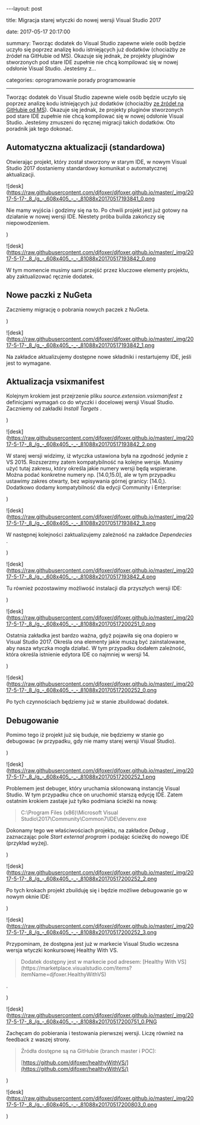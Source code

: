 ﻿---layout:     post

title:      Migracja starej wtyczki do nowej wersji Visual Studio 2017

date:       2017-05-17 20:17:00

summary:    Tworząc dodatek do Visual Studio zapewne wiele osób będzie uczyło się poprzez analizę kodu istniejących już dodatków (chociażby ze źródeł na GitHubie od MS). Okazuje się jednak, że projekty pluginów stworzonych pod stare IDE zupełnie nie chcą kompilować się w nowej odsłonie Visual Studio. Jesteśmy z...

categories: oprogramowanie porady programowanie

---




Tworząc dodatek do Visual Studio zapewne wiele osób będzie uczyło się poprzez analizę kodu istniejących już dodatków (chociażby [ze źródeł na GitHubie od MS](https://github.com/Microsoft/VSSDK-Extensibility-Samples)). Okazuje się jednak, że projekty pluginów stworzonych pod stare IDE zupełnie nie chcą kompilować się w nowej odsłonie Visual Studio. Jesteśmy zmuszeni do ręcznej migracji takich dodatków. Oto poradnik jak tego dokonać.




## Automatyczna aktualizacji (standardowa)




Otwierając projekt, który został stworzony w starym IDE, w nowym Visual Studio 2017 dostaniemy standardowy komunikat o automatycznej aktualizacji.




![desk](https://raw.githubusercontent.com/djfoxer/djfoxer.github.io/master/_img/2017-5-17-_8_/g_-_608x405_-_-_81088x20170517193841_0.png




Nie mamy wyjścia i godzimy się na to. Po chwili projekt jest już gotowy na działanie w nowej wersji IDE. Niestety próba builda zakończy się niepowodzeniem. 

)


![desk](https://raw.githubusercontent.com/djfoxer/djfoxer.github.io/master/_img/2017-5-17-_8_/g_-_608x405_-_-_81088x20170517193842_0.png




W tym momencie musimy sami przejść przez kluczowe elementy projektu, aby zaktualizować ręcznie dodatek.




## Nowe paczki z NuGeta




Zaczniemy migrację o pobrania nowych paczek z NuGeta. 

)


![desk](https://raw.githubusercontent.com/djfoxer/djfoxer.github.io/master/_img/2017-5-17-_8_/g_-_608x405_-_-_81088x20170517193842_1.png




Na zakładce aktualizujemy dostępne nowe składniki i restartujemy IDE, jeśli jest to wymagane.




## Aktualizacja vsixmanifest



Kolejnym krokiem jest przejrzenie pliku  *source.extension.vsixmanifest*  z definicjami wymagań co do wtyczki i docelowej wersji Visual Studio. Zaczniemy od zakładki  *Install Targets* .

)


![desk](https://raw.githubusercontent.com/djfoxer/djfoxer.github.io/master/_img/2017-5-17-_8_/g_-_608x405_-_-_81088x20170517193842_2.png




W starej wersji widzimy, iż wtyczka ustawiona była na zgodność jedynie z VS 2015. Rozszerzmy zatem kompatybilność na kolejne wersje. Musimy użyć tutaj zakresu, który określa jakie numery wersji będą wspierane. Można podać konkretne numery np. [14.0,15.0], ale w tym przypadku ustawimy zakres otwarty, bez wpisywania górnej granicy: [14.0,). Dodatkowo dodamy kompatybilność dla edycji Community i Enterprise:

)


![desk](https://raw.githubusercontent.com/djfoxer/djfoxer.github.io/master/_img/2017-5-17-_8_/g_-_608x405_-_-_81088x20170517193842_3.png




W następnej kolejności zaktualizujemy zależność na zakładce  *Dependecies* .

)


![desk](https://raw.githubusercontent.com/djfoxer/djfoxer.github.io/master/_img/2017-5-17-_8_/g_-_608x405_-_-_81088x20170517193842_4.png




Tu również pozostawimy możliwość instalacji dla przyszłych wersji IDE:

)


![desk](https://raw.githubusercontent.com/djfoxer/djfoxer.github.io/master/_img/2017-5-17-_8_/g_-_608x405_-_-_81088x20170517200251_0.png




Ostatnia zakładka jest bardzo ważna, gdyż pojawiła się ona dopiero w Visual Studio 2017. Określa ona elementy jakie muszą być zainstalowane, aby nasza wtyczka mogła działać. W tym przypadku dodałem zależność, która określa istnienie edytora IDE co najmniej w wersji 14.

)


![desk](https://raw.githubusercontent.com/djfoxer/djfoxer.github.io/master/_img/2017-5-17-_8_/g_-_608x405_-_-_81088x20170517200252_0.png




Po tych czynnościach będziemy już w stanie zbuildować dodatek. 





## Debugowanie



Pomimo tego iż projekt już się buduje, nie będziemy w stanie go debugowac (w przypadku, gdy nie mamy starej wersji Visual Studio).

)


![desk](https://raw.githubusercontent.com/djfoxer/djfoxer.github.io/master/_img/2017-5-17-_8_/g_-_608x405_-_-_81088x20170517200252_1.png




Problemem jest debuger, który uruchamia sklonowaną instancję Visual Studio. W tym przypadku chce on uruchomić starszą edycję IDE. Zatem ostatnim krokiem zastaje już tylko podmiana ścieżki na nową:

 <blockquote>

<p>C:\Program Files (x86)\Microsoft Visual Studio\2017\Community\Common7\IDE\devenv.exe</p>

</blockquote>

Dokonamy tego we właściwościach projektu, na zakładce  *Debug* , zaznaczając pole  *Start external program*  i podając ścieżkę do nowego IDE (przykład wyżej).

)


![desk](https://raw.githubusercontent.com/djfoxer/djfoxer.github.io/master/_img/2017-5-17-_8_/g_-_608x405_-_-_81088x20170517200252_2.png




Po tych krokach projekt zbuilduję się i będzie możliwe debugowanie go w nowym oknie IDE:

)


![desk](https://raw.githubusercontent.com/djfoxer/djfoxer.github.io/master/_img/2017-5-17-_8_/g_-_608x405_-_-_81088x20170517200252_3.png






Przypominam, że dostępna jest już w markecie Visual Studio wczesna wersja wtyczki konkursowej Healthy With VS.

<blockquote>

<p>Dodatek dostępny jest w markecie pod adresem: [Healthy With VS](https://marketplace.visualstudio.com/items?itemName=djfoxer.HealthyWithVS)



</p>

</blockquote>.

)


![desk](https://raw.githubusercontent.com/djfoxer/djfoxer.github.io/master/_img/2017-5-17-_8_/g_-_608x405_-_-_81088x20170517200751_0.PNG





Zachęcam do pobierania i testowania pierwszej wersji. Liczę również na feedback z waszej strony.

<blockquote>

<p>Źródła dostępne są na GitHubie (branch master i POC):

[https://github.com/djfoxer/healthyWithVS/](https://github.com/djfoxer/healthyWithVS/)</p>

</blockquote>
)


![desk](https://raw.githubusercontent.com/djfoxer/djfoxer.github.io/master/_img/2017-5-17-_8_/g_-_608x405_-_-_81088x20170517200803_0.png


)